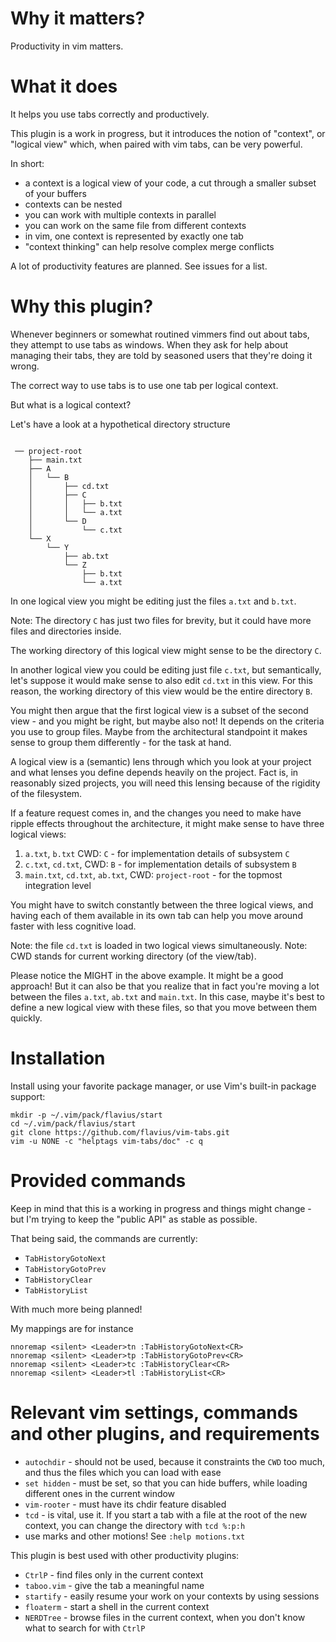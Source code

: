# Why it matters?
Productivity in vim matters.

# What it does

It helps you use tabs correctly and productively.

This plugin is a work in progress, but it introduces the notion of "context",
or "logical view" which, when paired with vim tabs, can be very powerful.

In short:

- a context is a logical view of your code, a cut through a smaller subset of
    your buffers
- contexts can be nested
- you can work with multiple contexts in parallel
- you can work on the same file from different contexts
- in vim, one context is represented by exactly one tab
- "context thinking" can help resolve complex merge conflicts

A lot of productivity features are planned. See issues for a list.

# Why this plugin?

Whenever beginners or somewhat routined vimmers find out about tabs, they
attempt to use tabs as windows. When they ask for help about managing their
tabs, they are told by seasoned users that they're doing it wrong.

The correct way to use tabs is to use one tab per logical context.

But what is a logical context?

Let's have a look at a hypothetical directory structure 

```

 ── project-root
    ├── main.txt
    ├── A
    │   └── B
    │       ├── cd.txt
    │       ├── C
    │       │   ├── b.txt
    │       │   └── a.txt
    │       └── D
    │           └── c.txt
    └── X
        └── Y
            ├── ab.txt
            └── Z
                ├── b.txt
                └── a.txt

```


In one logical view you might be editing just the files `a.txt` and `b.txt`.

Note: The directory `C` has just two files for brevity, but it could have more
files and directories inside.

The working directory of this logical view might sense to be the directory
`C`.


In another logical view you could be editing just file `c.txt`, but
semantically, let's suppose it would make sense to also edit `cd.txt` in this
view. For this reason, the working directory of this view would be the entire
directory `B`.

You might then argue that the first logical view is a subset of the second
view - and you might be right, but maybe also not! It depends on the criteria
you use to group files. Maybe from the architectural standpoint it makes sense
to group them differently - for the task at hand.

A logical view is a (semantic) lens through which you look at your project and
what lenses you define depends heavily on the project. Fact is, in reasonably
sized projects, you will need this lensing because of the rigidity of the
filesystem.

If a feature request comes in, and the changes you need to make have ripple
effects throughout the architecture, it might make sense to have three logical
views:

  1. `a.txt`, `b.txt` CWD: `C` - for implementation details of subsystem `C`
  2. `c.txt`, `cd.txt`, CWD: `B` - for implementation details of subsystem `B`
  3. `main.txt`, `cd.txt`, `ab.txt`, CWD: `project-root` - for the topmost
     integration level

You might have to switch constantly between the three logical views, and
having each of them available in its own tab can help you move around faster
with less cognitive load.

Note: the file `cd.txt` is loaded in two logical views simultaneously.
Note: CWD stands for current working directory (of the view/tab).

Please notice the MIGHT in the above example. It might be a good approach! But
it can also be that you realize that in fact you're moving a lot between the
files `a.txt`, `ab.txt` and `main.txt`. In this case, maybe it's best to
define a new logical view with these files, so that you move between them
quickly.

# Installation

Install using your favorite package manager, or use Vim's built-in package support:

```
mkdir -p ~/.vim/pack/flavius/start
cd ~/.vim/pack/flavius/start
git clone https://github.com/flavius/vim-tabs.git
vim -u NONE -c "helptags vim-tabs/doc" -c q
```

# Provided commands

Keep in mind that this is a working in progress and things might change - but
I'm trying to keep the "public API" as stable as possible.

That being said, the commands are currently:

- `TabHistoryGotoNext`
- `TabHistoryGotoPrev`
- `TabHistoryClear`
- `TabHistoryList`

With much more being planned!

My mappings are for instance

```
nnoremap <silent> <Leader>tn :TabHistoryGotoNext<CR>
nnoremap <silent> <Leader>tp :TabHistoryGotoPrev<CR>
nnoremap <silent> <Leader>tc :TabHistoryClear<CR>
nnoremap <silent> <Leader>tl :TabHistoryList<CR>
```

# Relevant vim settings, commands and other plugins, and requirements

- `autochdir` - should not be used, because it constraints the `CWD` too much, and
    thus the files which you can load with ease
- `set hidden` - must be set, so that you can hide buffers, while loading
    different ones in the current window
- `vim-rooter` - must have its chdir feature disabled
- `tcd` - is vital, use it. If you start a tab with a file at the root of the new
    context, you can change the directory with `tcd %:p:h`
- use marks and other motions! See `:help motions.txt`

This plugin is best used with other productivity plugins:

- `CtrlP` - find files only in the current context
- `taboo.vim` - give the tab a meaningful name
- `startify` - easily resume your work on your contexts by using sessions
- `floaterm` - start a shell in the current context
- `NERDTree` - browse files in the current context, when you don't know what to
    search for with `CtrlP`
